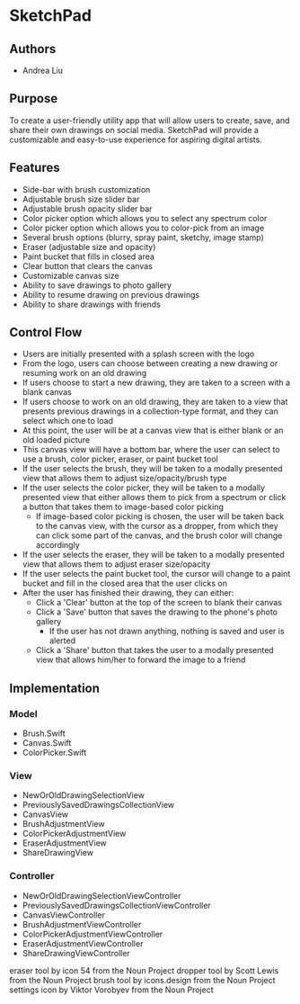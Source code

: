 # SketchPad

## Authors
* Andrea Liu
  
## Purpose
To create a user-friendly utility app that will allow users to create, save,
and share their own drawings on social media. SketchPad will provide a 
customizable and easy-to-use experience for aspiring digital artists.

## Features
* Side-bar with brush customization
* Adjustable brush size slider bar
* Adjustable brush opacity slider bar
* Color picker option which allows you to select any spectrum color
* Color picker option which allows you to color-pick from an image
* Several brush options (blurry, spray paint, sketchy, image stamp)
* Eraser (adjustable size and opacity)
* Paint bucket that fills in closed area
* Clear button that clears the canvas
* Customizable canvas size
* Ability to save drawings to photo gallery
* Ability to resume drawing on previous drawings
* Ability to share drawings with friends

## Control Flow
* Users are initially presented with a splash screen with the logo
* From the logo, users can choose between creating a new drawing or
resuming work on an old drawing
* If users choose to start a new drawing, they are taken to a screen
with a blank canvas
* If users choose to work on an old drawing, they are taken to a view
that presents previous drawings in a collection-type format, and they
can select which one to load
* At this point, the user will be at a canvas view that is either 
blank or an old loaded picture
* This canvas view will have a bottom bar, where the user can select to
use a brush, color picker, eraser, or paint bucket tool
* If the user selects the brush, they will be taken to a modally 
presented view that allows them to adjust size/opacity/brush type
* If the user selects the color picker, they will be taken to a
modally presented view that either allows them to pick from a
spectrum or click a button that takes them to image-based color
picking
  * If image-based color picking is chosen, the user will be taken back
  to the canvas view, with the cursor as a dropper, from which they can
  click some part of the canvas, and the brush color will change
  accordingly
* If the user selects the eraser, they will be taken to a modally
presented view that allows them to adjust eraser size/opacity
* If the user selects the paint bucket tool, the cursor will change to
a paint bucket and fill in the closed area that the user clicks on
* After the user has finished their drawing, they can either:
  * Click a 'Clear' button at the top of the screen to blank their canvas
  * Click a 'Save' button that saves the drawing to the phone's photo gallery
  	* If the user has not drawn anything, nothing is saved and user is alerted
  * Click a 'Share' button that takes the user to a modally presented view
  that allows him/her to forward the image to a friend

## Implementation

### Model
* Brush.Swift
* Canvas.Swift
* ColorPicker.Swift

### View
* NewOrOldDrawingSelectionView
* PreviouslySavedDrawingsCollectionView
* CanvasView
* BrushAdjustmentView
* ColorPickerAdjustmentView
* EraserAdjustmentView
* ShareDrawingView

### Controller
* NewOrOldDrawingSelectionViewController
* PreviouslySavedDrawingsCollectionViewController
* CanvasViewController
* BrushAdjustmentViewController
* ColorPickerAdjustmentViewController
* EraserAdjustmentViewController
* ShareDrawingViewController


eraser tool by icon 54 from the Noun Project
dropper tool by Scott Lewis from the Noun Project
brush tool by icons.design from the Noun Project
settings icon by Viktor Vorobyev from the Noun Project
